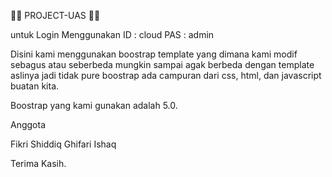 :hamster::hamster: PROJECT-UAS :hamster::hamster:

untuk Login Menggunakan 
ID : cloud
PAS : admin

Disini kami menggunakan boostrap template yang dimana kami modif sebagus atau seberbeda mungkin sampai agak berbeda dengan template aslinya jadi tidak pure boostrap ada campuran dari css, html, dan javascript buatan kita. 

Boostrap yang kami gunakan adalah 5.0. 

Anggota

Fikri 
Shiddiq
Ghifari
Ishaq

Terima Kasih.
